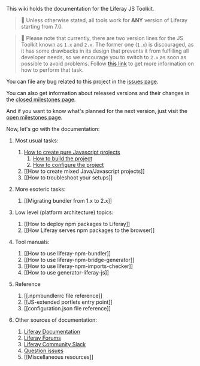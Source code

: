 This wiki holds the documentation for the Liferay JS Toolkit.

> 👀 Unless otherwise stated, all tools work for **ANY** version of Liferay starting from 7.0.

> 👀 Please note that currently, there are two version lines for the JS Toolkit known as `1.x` and `2.x`.
> The former one (`1.x`) is discouraged, as it has some drawbacks in its design that prevents it from fulfilling all developer needs, so we encourage you to switch to `2.x` as soon as possible to avoid problems. Follow [this link](https://github.com/liferay/liferay-js-toolkit/wiki/Migrating-bundler-from-1.x-to-2.x) to get more information on how to perform that task.

You can file any bug related to this project in the [issues page](https://github.com/liferay/liferay-js-toolkit/issues).

You can also get information about released versions and their changes in the [closed milestones page](https://github.com/liferay/liferay-js-toolkit/milestones?state=closed).

And if you want to know what's planned for the next version, just visit the [open milestones page](https://github.com/liferay/liferay-js-toolkit/milestones?state=open).

Now, let's go with the documentation:

1. Most usual tasks:

   1. [How to create pure Javascript projects](https://github.com/liferay/liferay-js-toolkit/wiki/How-to-use-generator-liferay-js)
      1. [How to build the project](https://github.com/liferay/liferay-js-toolkit/wiki/Running-build-npm-scripts)
      2. [How to configure the project](https://github.com/liferay/liferay-js-toolkit/wiki/Configuring-pure-javascript-projects)
   2. [[How to create mixed Java/Javascript projects]]
   3. [[How to troubleshoot your setups]]

2. More esoteric tasks:

   1. [[Migrating bundler from 1.x to 2.x]]

3. Low level (platform architecture) topics:

   1. [[How to deploy npm packages to Liferay]]
   2. [[How Liferay serves npm packages to the browser]]

4. Tool manuals:

   1. [[How to use liferay-npm-bundler]]
   2. [[How to use liferay-npm-bridge-generator]]
   3. [[How to use liferay-npm-imports-checker]]
   4. [[How to use generator-liferay-js]]

5. Reference

   1. [[.npmbundlerrc file reference]]
   2. [[JS-extended portlets entry point]]
   3. [[configuration.json file reference]]

6. Other sources of documentation:

   1. [Liferay Documentation](https://dev.liferay.com/develop/tutorials/-/knowledge_base/7-0/using-npm-in-your-portlets)
   2. [Liferay Forums](https://web.liferay.com/community/forums/-/message_boards/category/8408627)
   3. [Liferay Community Slack](https://liferay-community.slack.com/)
   4. [Question issues](https://github.com/liferay/liferay-js-toolkit/issues?utf8=%E2%9C%93&q=is%3Aissue+label%3Aquestion+)
   5. [[Miscellaneous resources]]
